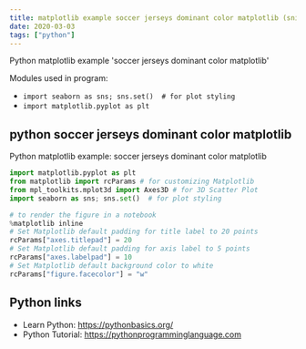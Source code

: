```yaml
---
title: matplotlib example soccer jerseys dominant color matplotlib (snippet)
date: 2020-03-03
tags: ["python"]
---
```

Python matplotlib example 'soccer jerseys dominant color matplotlib'


Modules used in program: 
* `import seaborn as sns; sns.set()  # for plot styling`
* `import matplotlib.pyplot as plt`

## python soccer jerseys dominant color matplotlib

Python matplotlib example: soccer jerseys dominant color matplotlib

```python
import matplotlib.pyplot as plt
from matplotlib import rcParams # for customizing Matplotlib
from mpl_toolkits.mplot3d import Axes3D # for 3D Scatter Plot
import seaborn as sns; sns.set()  # for plot styling

# to render the figure in a notebook
%matplotlib inline
# Set Matplotlib default padding for title label to 20 points
rcParams["axes.titlepad"] = 20
# Set Matplotlib default padding for axis label to 5 points
rcParams["axes.labelpad"] = 10
# Set Matplotlib default background color to white
rcParams["figure.facecolor"] = "w"

```

## Python links

- Learn Python: https://pythonbasics.org/
- Python Tutorial: https://pythonprogramminglanguage.com
